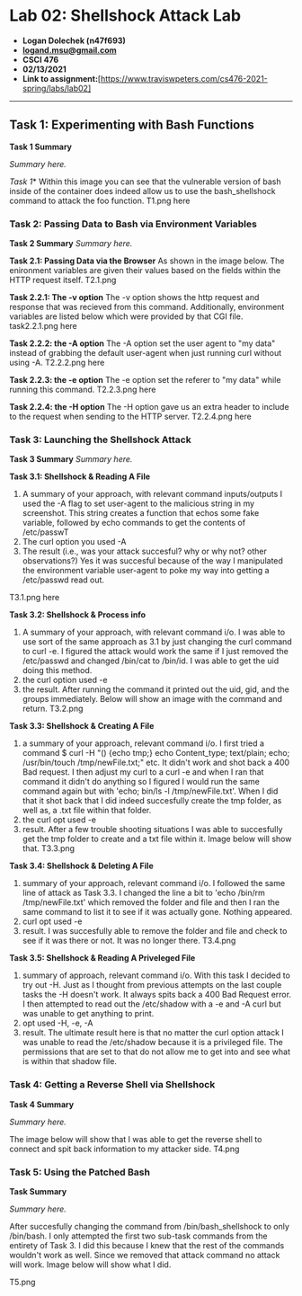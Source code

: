 # Lab 02: Shellshock Attack Lab
- **Logan Dolechek (n47f693)**
- **logand.msu@gmail.com**
- **CSCI 476**
- **02/13/2021**
- **Link to assignment:**[https://www.traviswpeters.com/cs476-2021-spring/labs/lab02]
---

## Task 1: Experimenting with Bash Functions

**Task 1 Summary**

_Summary here._

*Task 1**
Within this image you can see that the vulnerable version of bash inside of the container does indeed allow us to use the bash_shellshock command to attack the foo function. 
T1.png here

### Task 2: Passing Data to Bash via Environment Variables

**Task 2 Summary**
_Summary here._

**Task 2.1: Passing Data via the Browser**
As shown in the image below. The enironment variables are given their values based on the fields within the HTTP request itself.
T2.1.png

**Task 2.2.1: The -v option**
The -v option shows the http request and response that was recieved from this command. Additionally, environment variables are listed below which were provided by that CGI file. 
task2.2.1.png  here

**Task 2.2.2: the -A option**
The -A option set the user agent to "my data" instead of grabbing the default user-agent when just running curl without using -A.
T2.2.2.png here

**Task 2.2.3: the -e option**
The -e option set the referer to "my data" while running this command. 
T2.2.3.png here

**Task 2.2.4: the -H option**
The -H option gave us an extra header to include to the request when sending to the HTTP server. 
T2.2.4.png here

### Task 3: Launching the Shellshock Attack

**Task 3 Summary**
_Summary here._

**Task 3.1: Shellshock & Reading A File**
1. A summary of your approach, with relevant command inputs/outputs
I used the -A flag to set user-agent to the malicious string in my screenshot. This string creates a function that echos some fake variable, followed by echo commands to get the contents of /etc/passwT
2. The curl option you used
-A
3. The result (i.e., was your attack succesful? why or why not? other observations?)
Yes it was succesful because of the way I manipulated the environment variable user-agent to poke my way into getting a /etc/passwd read out. 

T3.1.png here

**Task 3.2: Shellshock & Process info**
1. A summary of your approach, with relevant command i/o.
I was able to use sort of the same approach as 3.1 by just changing the curl command to curl -e. I figured the attack would work the same if I just removed the /etc/passwd and changed /bin/cat to /bin/id. I was able to get the uid doing this method.
2. the curl option used
-e
3. the result.
After running the command it printed out the uid, gid, and the groups immediately. Below will show an image with the command and return. 
T3.2.png

**Task 3.3: Shellshock & Creating A File**
1. a summary of your approach, relevant command i/o.
I first tried a command $ curl -H "() {echo tmp;} echo Content_type; text/plain; echo; /usr/bin/touch /tmp/newFile.txt;" etc. It didn't work and shot back a 400 Bad request. I then adjust my curl to a curl -e and when I ran that command it didn't do anything so I figured I would run the same command again but with 'echo; bin/ls -l /tmp/newFile.txt'. When I did that it shot back that I did indeed succesfully create the tmp folder, as well as, a .txt file within that folder. 
2. the curl opt used
-e
3. result.
After a few trouble shooting situations I was able to succesfully get the tmp folder to create and a txt file within it. Image below will show that. 
T3.3.png

**Task 3.4: Shellshock & Deleting A File**
1. summary of your approach, relevant command i/o.
I followed the same line of attack as Task 3.3. I changed the line a bit to 'echo /bin/rm /tmp/newFile.txt' which removed the folder and file and then I ran the same command to list it to see if it was actually gone. Nothing appeared.
2. curl opt used
-e
3. result.
I was succesfully able to remove the folder and file and check to see if it was there or not. It was no longer there. 
T3.4.png

**Task 3.5: Shellshock & Reading A Priveleged File**
1. summary of approach, relevant command i/o.
With this task I decided to try out -H. Just as I thought from previous attempts on the last couple tasks the -H doesn't work. It always spits back a 400 Bad Request error. I then attempted to read out the /etc/shadow with a -e and -A curl but was unable to get anything to print. 
2. opt used
-H, -e, -A
3. result.
The ultimate result here is that no matter the curl option attack I was unable to read the /etc/shadow because it is a privileged file. The permissions that are set to that do not allow me to get into and see what is within that shadow file. 

### Task 4: Getting a Reverse Shell via Shellshock

**Task 4 Summary**

_Summary here._

The image below will show that I was able to get the reverse shell to connect and spit back information to my attacker side. 
T4.png

### Task 5: Using the Patched Bash

**Task Summary**

_Summary here._

After succesfully changing the command from /bin/bash_shellshock to only /bin/bash. I only attempted the first two sub-task commands from the entirety of Task 3. I did this because I knew that the rest of the commands wouldn't work as well. Since we removed that attack command no attack will work. Image below will show what I did. 

T5.png
